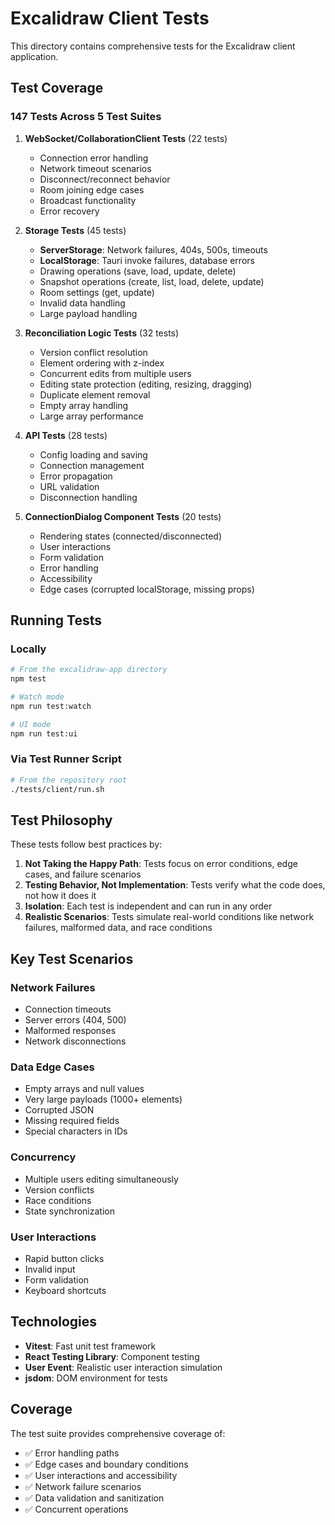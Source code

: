 # Excalidraw Client Tests

This directory contains comprehensive tests for the Excalidraw client application.

## Test Coverage

### 147 Tests Across 5 Test Suites

1. **WebSocket/CollaborationClient Tests** (22 tests)

   - Connection error handling
   - Network timeout scenarios
   - Disconnect/reconnect behavior
   - Room joining edge cases
   - Broadcast functionality
   - Error recovery

2. **Storage Tests** (45 tests)

   - **ServerStorage**: Network failures, 404s, 500s, timeouts
   - **LocalStorage**: Tauri invoke failures, database errors
   - Drawing operations (save, load, update, delete)
   - Snapshot operations (create, list, load, delete, update)
   - Room settings (get, update)
   - Invalid data handling
   - Large payload handling

3. **Reconciliation Logic Tests** (32 tests)

   - Version conflict resolution
   - Element ordering with z-index
   - Concurrent edits from multiple users
   - Editing state protection (editing, resizing, dragging)
   - Duplicate element removal
   - Empty array handling
   - Large array performance

4. **API Tests** (28 tests)

   - Config loading and saving
   - Connection management
   - Error propagation
   - URL validation
   - Disconnection handling

5. **ConnectionDialog Component Tests** (20 tests)
   - Rendering states (connected/disconnected)
   - User interactions
   - Form validation
   - Error handling
   - Accessibility
   - Edge cases (corrupted localStorage, missing props)

## Running Tests

### Locally

```bash
# From the excalidraw-app directory
npm test

# Watch mode
npm run test:watch

# UI mode
npm run test:ui
```

### Via Test Runner Script

```bash
# From the repository root
./tests/client/run.sh
```

## Test Philosophy

These tests follow best practices by:

1. **Not Taking the Happy Path**: Tests focus on error conditions, edge cases, and failure scenarios
2. **Testing Behavior, Not Implementation**: Tests verify what the code does, not how it does it
3. **Isolation**: Each test is independent and can run in any order
4. **Realistic Scenarios**: Tests simulate real-world conditions like network failures, malformed data, and race conditions

## Key Test Scenarios

### Network Failures

- Connection timeouts
- Server errors (404, 500)
- Malformed responses
- Network disconnections

### Data Edge Cases

- Empty arrays and null values
- Very large payloads (1000+ elements)
- Corrupted JSON
- Missing required fields
- Special characters in IDs

### Concurrency

- Multiple users editing simultaneously
- Version conflicts
- Race conditions
- State synchronization

### User Interactions

- Rapid button clicks
- Invalid input
- Form validation
- Keyboard shortcuts

## Technologies

- **Vitest**: Fast unit test framework
- **React Testing Library**: Component testing
- **User Event**: Realistic user interaction simulation
- **jsdom**: DOM environment for tests

## Coverage

The test suite provides comprehensive coverage of:

- ✅ Error handling paths
- ✅ Edge cases and boundary conditions
- ✅ User interactions and accessibility
- ✅ Network failure scenarios
- ✅ Data validation and sanitization
- ✅ Concurrent operations
